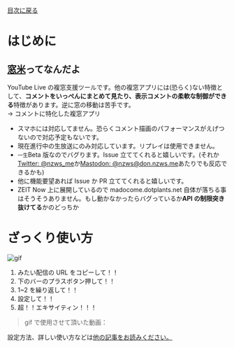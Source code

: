 [目次に戻る](../README.md)

# はじめに

## [窓米](https://madocome.dotplants.net/)ってなんだよ

YouTube Live の複窓支援ツールです。他の複窓アプリには(恐らく)ない特徴として、**コメントをいっぺんにまとめて見たり、表示コメントの柔軟な制御ができる**特徴があります。逆に窓の移動は苦手です。  
→ コメントに特化した複窓アプリ

- スマホには対応してません。恐らくコメント描画のパフォーマンスがえげつないので対応予定もないです。
- 現在進行中の生放送にのみ対応しています。リプレイは使用できません。
- <small>一生</small>Beta 版なのでバグります。Issue 立ててくれると嬉しいです。(それか[Twitter: @nzws_me](https://twitter.com/nzws_me)か[Mastodon: @nzws@don.nzws.me](https://don.nzws.me/@nzws)あたりでも反応できるかも)
- 他に機能要望あれば Issue か PR 立ててくれると嬉しいです。
- ZEIT Now 上に展開しているので madocome.dotplants.net 自体が落ちる事はそうそうありません。もし動かなかったらバグっているか**API の制限突き抜けてる**かのどっちか

# ざっくり使い方

![gif]()

1. みたい配信の URL をコピーして！！
1. 下のバーのプラスボタン押して！！
1. 1~2 を繰り返して！！
1. 設定して！！
1. 超！！エキサイティン！！！

> gif で使用させて頂いた動画：

設定方法、詳しい使い方などは[他の記事をお読みください。](../README.md)
